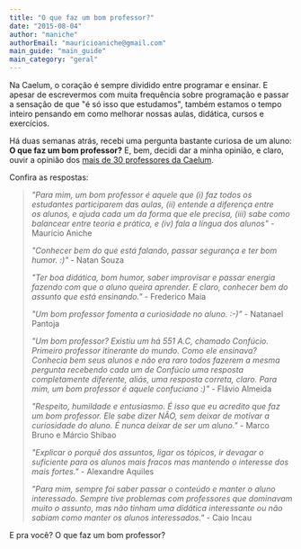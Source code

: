 ```yaml
---
title: "O que faz um bom professor?"
date: "2015-08-04"
author: "maniche"
authorEmail: "mauricioaniche@gmail.com"
main_guide: "main_guide"
main_category: "geral"
---
```


Na Caelum, o coração é sempre dividido entre programar e ensinar. E apesar de escrevermos com muita frequência sobre programação e passar a sensação de que "é só isso que estudamos", também estamos o tempo inteiro pensando em como melhorar nossas aulas, didática, cursos e exercícios.

Há duas semanas atrás, recebi uma pergunta bastante curiosa de um aluno: **O que faz um bom professor?** E, bem, decidi dar a minha opinião, e claro, ouvir a opinião dos [mais de 30 professores da Caelum](https://www.caelum.com.br/instrutores/).

Confira as respostas:

> _"Para mim, um bom professor é aquele que (i) faz todos os estudantes participarem das aulas, (ii) entende a diferença entre os alunos, e ajuda cada um da forma que ele precisa, (iii) sabe como balancear entre teoria e prática, e (iv) fala a língua dos alunos"_ - Maurício Aniche
> 
> _"Conhecer bem do que está falando, passar segurança e ter bom humor. :)"_ - Natan Souza
> 
> _"Ter boa didática, bom humor, saber improvisar e passar energia fazendo com que o aluno queira aprender. E claro, conhecer bem do assunto que está ensinando."_ - Frederico Maia
> 
> _"Um bom professor fomenta a curiosidade no aluno. :-)"_ - Natanael Pantoja
> 
> _"Um bom professor? Existiu um há 551 A.C, chamado Confúcio. Primeiro professor itinerante do mundo. Como ele ensinava? Conhecia bem seus alunos e não era raro todos fazerem a mesma pergunta recebendo cada um de Confúcio uma resposta completamente diferente, aliás, uma resposta correta, claro. Para mim, um bom professor é aquele confuciano :)"_ - Flávio Almeida
> 
> _"Respeito, humildade e entusiasmo. É isso que eu acredito que faz um bom professor. Ele sabe dizer NÃO, sem deixar de motivar a curiosidade do aluno. É nunca deixar de ser um aluno."_ - Marco Bruno e Márcio Shibao
> 
> _"Explicar o porquê dos assuntos, ligar os tópicos, ir devagar o suficiente para os alunos mais fracos mas mantendo o interesse dos mais fortes."_ - Alexandre Aquiles
> 
> _"Para mim, sempre foi saber passar o conteúdo e manter o aluno interessado. Sempre tive problemas com professores que dominavam muito o assunto, mas não tinham uma didática interessante ou não sabiam como manter os alunos interessados."_ - Caio Incau

E pra você? O que faz um bom professor?
